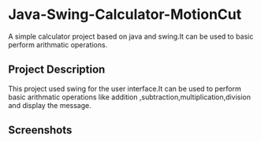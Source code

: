 # Java-Swing-Calculator-MotionCut
A simple calculator project based on java and swing.It can be used to basic perform arithmatic operations.

## Project Description
This project used swing for the user interface.It can be used to perform basic arithmatic operations like addition ,subtraction,multiplication,division and display the message.

## Screenshots


